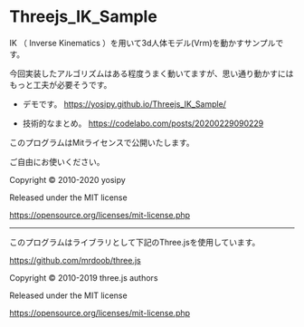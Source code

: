 # Threejs_IK_Sample

IK （ Inverse Kinematics ）を用いて3d人体モデル(Vrm)を動かすサンプルです。

今回実装したアルゴリズムはある程度うまく動いてますが、思い通り動かすにはもっと工夫が必要そうです。



- デモです。
https://yosipy.github.io/Threejs_IK_Sample/


- 技術的なまとめ。
https://codelabo.com/posts/20200229090229

このプログラムはMitライセンスで公開いたします。

ご自由にお使いください。

Copyright © 2010-2020 yosipy

Released under the MIT license

https://opensource.org/licenses/mit-license.php

***********************************************************


このプログラムはライブラリとして下記のThree.jsを使用しています。

https://github.com/mrdoob/three.js

Copyright © 2010-2019 three.js authors

Released under the MIT license

https://opensource.org/licenses/mit-license.php




